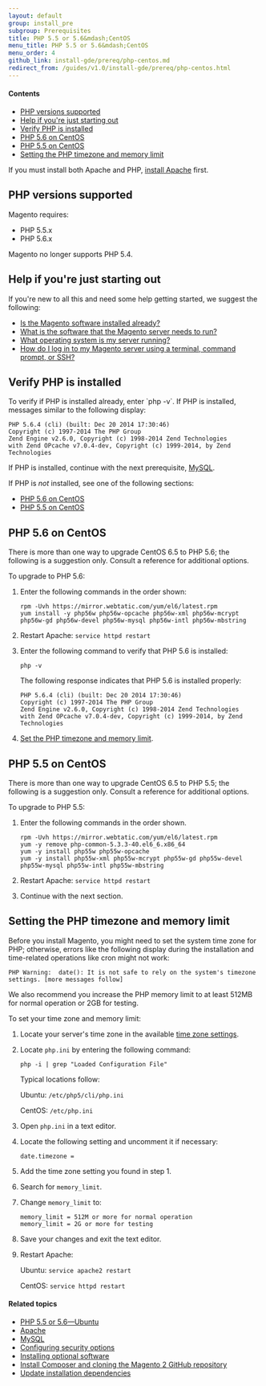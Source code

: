 ```yaml
---
layout: default
group: install_pre
subgroup: Prerequisites
title: PHP 5.5 or 5.6&mdash;CentOS
menu_title: PHP 5.5 or 5.6&mdash;CentOS
menu_order: 4
github_link: install-gde/prereq/php-centos.md
redirect_from: /guides/v1.0/install-gde/prereq/php-centos.html
---
```


<!-- This topic is referred to from Magento 2 code! Don't change the URL without informing engineering! -->
<!-- Referring file: README.md owned by core -->


<h4 id="instgde-php-prereq-contents">Contents</h4>

*	<a href="#php-support">PHP versions supported</a>
*	<a href="#php-centos-help-beginner">Help if you're just starting out</a>
*	<a href="#centos-verify-php">Verify PHP is installed</a>
*	<a href="#instgde-prereq-php56-install-centos">PHP 5.6 on CentOS</a>
*	<a href="#instgde-prereq-php55-install-centos">PHP 5.5 on CentOS</a>
*	<a href="#instgde-prereq-timezone">Setting the PHP timezone and memory limit</a>

<div class="bs-callout bs-callout-info" id="info">
<span class="glyphicon-class">
  <p>If you must install both Apache and PHP, <a href="{{ site.gdeurl }}install-gde/prereq/apache.html">install Apache</a> first.</p></span>
</div>

<h2 id="php-support">PHP versions supported</h2>

Magento requires:

*	PHP 5.5.x
*	PHP 5.6.x 

<div class="bs-callout bs-callout-info" id="info">
<span class="glyphicon-class">
  <p>Magento no longer supports PHP 5.4.</p></span>
</div>

<h2 id="php-centos-help-beginner">Help if you're just starting out</h2>
If you're new to all this and need some help getting started, we suggest the following:

*	<a href="{{ site.gdeurl }}install-gde/basics/basics_magento-installed.html">Is the Magento software installed already?</a>
*	<a href="{{ site.gdeurl }}install-gde/basics/basics_software.html">What is the software that the Magento server needs to run?</a>
*	<a href="{{ site.gdeurl }}install-gde/basics/basics_os-version.html">What operating system is my server running?</a>
*	<a href="{{ site.gdeurl }}install-gde/basics/basics_login.html">How do I log in to my Magento server using a terminal, command prompt, or SSH?</a>

<h2 id="centos-verify-php">Verify PHP is installed</h2>
To verify if PHP is installed already, enter `php -v`. If PHP is installed, messages similar to the following display:

	PHP 5.6.4 (cli) (built: Dec 20 2014 17:30:46)
	Copyright (c) 1997-2014 The PHP Group
	Zend Engine v2.6.0, Copyright (c) 1998-2014 Zend Technologies
    with Zend OPcache v7.0.4-dev, Copyright (c) 1999-2014, by Zend Technologies

If PHP is installed, continue with the next prerequisite, <a href="{{ site.gdeurl }}install-gde/prereq/mysql.html">MySQL</a>.

If PHP is *not* installed, see one of the following sections:

*	<a href="#instgde-prereq-php56-install-centos">PHP 5.6 on CentOS</a>
*	<a href="#instgde-prereq-php55-install-centos">PHP 5.5 on CentOS</a>

<h2 id="instgde-prereq-php56-install-centos">PHP 5.6 on CentOS</h2>
There is more than one way to upgrade CentOS 6.5 to PHP 5.6; the following is a suggestion only. Consult a reference for additional options.

To upgrade to PHP 5.6:

1.	Enter the following commands in the order shown:

		rpm -Uvh https://mirror.webtatic.com/yum/el6/latest.rpm
		yum install -y php56w php56w-opcache php56w-xml php56w-mcrypt php56w-gd php56w-devel php56w-mysql php56w-intl php56w-mbstring

2.	Restart Apache: `service httpd restart`

2.	Enter the following command to verify that PHP 5.6 is installed:

		php -v

	The following response indicates that PHP 5.6 is installed properly:

		PHP 5.6.4 (cli) (built: Dec 20 2014 17:30:46)
		Copyright (c) 1997-2014 The PHP Group
		Zend Engine v2.6.0, Copyright (c) 1998-2014 Zend Technologies
    	with Zend OPcache v7.0.4-dev, Copyright (c) 1999-2014, by Zend Technologies

3.	<a href="#instgde-prereq-timezone">Set the PHP timezone and memory limit</a>.

<h2 id="instgde-prereq-php55-install-centos">PHP 5.5 on CentOS</h2>
There is more than one way to upgrade CentOS 6.5 to PHP 5.5; the following is a suggestion only. Consult a reference for additional options.

To upgrade to PHP 5.5:

1.	Enter the following commands in the order shown.

		rpm -Uvh https://mirror.webtatic.com/yum/el6/latest.rpm
		yum -y remove php-common-5.3.3-40.el6_6.x86_64
		yum -y install php55w php55w-opcache
		yum -y install php55w-xml php55w-mcrypt php55w-gd php55w-devel php55w-mysql php55w-intl php55w-mbstring

2.	Restart Apache: `service httpd restart`

3.	Continue with the next section.

<h2 id="instgde-prereq-timezone">Setting the PHP timezone and memory limit</h2>

Before you install Magento, you might need to set the system time zone for PHP; otherwise, errors like the following display during the installation and time-related operations like cron might not work:

	PHP Warning:  date(): It is not safe to rely on the system's timezone settings. [more messages follow]

We also recommend you increase the PHP memory limit to at least 512MB for normal operation or 2GB for testing.

To set your time zone and memory limit:

1.	Locate your server's time zone in the available <a href="http://php.net/manual/en/timezones.php" target="_blank">time zone settings</a>.
2.	Locate `php.ini` by entering the following command:

		php -i | grep "Loaded Configuration File"

	Typical locations follow:

	Ubuntu: `/etc/php5/cli/php.ini`

	CentOS: `/etc/php.ini`

3.	Open `php.ini` in a text editor.

4.	Locate the following setting and uncomment it if necessary:

		date.timezone =

5.	Add the time zone setting you found in step 1.

6.	Search for `memory_limit`.

2.	Change `memory_limit` to:

		memory_limit = 512M or more for normal operation
		memory_limit = 2G or more for testing

3.	Save your changes and exit the text editor.

4.	Restart Apache:

	Ubuntu: `service apache2 restart`

	CentOS: `service httpd restart`


#### Related topics

*	<a href="{{ site.gdeurl }}install-gde/prereq/php-ubuntu.html">PHP 5.5 or 5.6&mdash;Ubuntu</a>
*	<a href="{{ site.gdeurl }}install-gde/prereq/apache.html">Apache</a>
*	<a href="{{ site.gdeurl }}install-gde/prereq/mysql.html">MySQL</a>
*	<a href="{{ site.gdeurl }}install-gde/prereq/security.html">Configuring security options</a>
*	<a href="{{ site.gdeurl }}install-gde/prereq/optional.html">Installing optional software</a>
*	<a href="{{ site.gdeurl }}install-gde/install/composer-clone.html">Install Composer and cloning the Magento 2 GitHub repository</a>
*	<a href="{{ site.gdeurl }}install-gde/install/prepare-install.html">Update installation dependencies</a>
